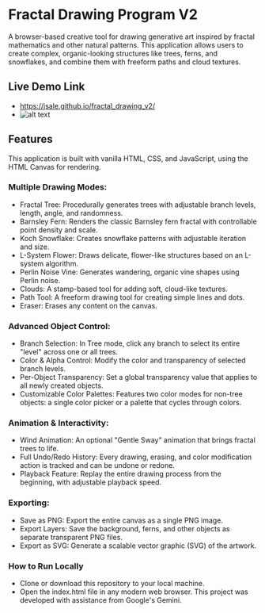 # Fractal Drawing Program V2
A browser-based creative tool for drawing generative art inspired by fractal mathematics and other natural patterns. This application allows users to create complex, organic-looking structures like trees, ferns, and snowflakes, and combine them with freeform paths and cloud textures.
## Live Demo Link
- https://jsale.github.io/fractal_drawing_v2/
- ![alt text](https://www.iluvdata.org/drawgem/images/Screenshot1sm.png)
## Features
 This application is built with vanilla HTML, CSS, and JavaScript, using the HTML Canvas for rendering.
### Multiple Drawing Modes:
- Fractal Tree: Procedurally generates trees with adjustable branch levels, length, angle, and randomness.
- Barnsley Fern: Renders the classic Barnsley fern fractal with controllable point density and scale.
- Koch Snowflake: Creates snowflake patterns with adjustable iteration and size.
- L-System Flower: Draws delicate, flower-like structures based on an L-system algorithm.
- Perlin Noise Vine: Generates wandering, organic vine shapes using Perlin noise.
- Clouds: A stamp-based tool for adding soft, cloud-like textures.
- Path Tool: A freeform drawing tool for creating simple lines and dots.
- Eraser: Erases any content on the canvas.
### Advanced Object Control:
- Branch Selection: In Tree mode, click any branch to select its entire "level" across one or all trees.
- Color & Alpha Control: Modify the color and transparency of selected branch levels.
- Per-Object Transparency: Set a global transparency value that applies to all newly created objects.
- Customizable Color Palettes: Features two color modes for non-tree objects: a single color picker or a palette that cycles through colors.
### Animation & Interactivity:
- Wind Animation: An optional "Gentle Sway" animation that brings fractal trees to life.
- Full Undo/Redo History: Every drawing, erasing, and color modification action is tracked and can be undone or redone.
- Playback Feature: Replay the entire drawing process from the beginning, with adjustable playback speed.
### Exporting:
- Save as PNG: Export the entire canvas as a single PNG image.
- Export Layers: Save the background, ferns, and other objects as separate transparent PNG files.
- Export as SVG: Generate a scalable vector graphic (SVG) of the artwork.
### How to Run Locally
- Clone or download this repository to your local machine.
- Open the index.html file in any modern web browser.
This project was developed with assistance from Google's Gemini.
